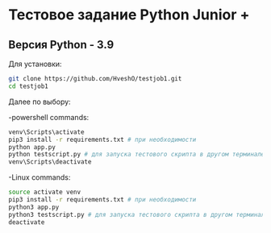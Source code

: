 # Тестовое задание Python Junior +
## Версия Python - 3.9
Для установки:
```sh
git clone https://github.com/HveshO/testjob1.git
cd testjob1
```
Далее по выбору:

-powershell commands:
```sh
venv\Scripts\activate
pip3 install -r requirements.txt # при необходимости
python app.py
python testscript.py # для запуска тестового скрипта в другом терминале
venv\Scripts\deactivate
```
-Linux commands:
```sh
source activate venv
pip3 install -r requirements.txt # при необходимости
python3 app.py
python3 testscript.py # для запуска тестового скрипта в другом терминале
deactivate
```
